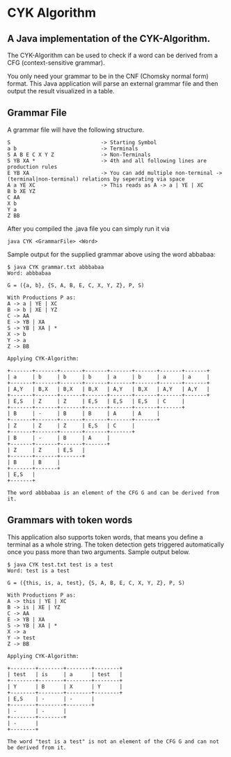 # CYK Algorithm

## A Java implementation of the CYK-Algorithm.

The CYK-Algorithm can be used to check if a word can be derived from a CFG (context-sensitive grammar).

You only need your grammar to be in the CNF (Chomsky normal form) format. This Java application will parse an external grammar file and then output the result visualized in a table.

## Grammar File

A grammar file will have the following structure.

```
S                             -> Starting Symbol
a b                           -> Terminals
S A B E C X Y Z               -> Non-Terminals
S YB XA *                     -> 4th and all following lines are production rules
E YB XA                       -> You can add multiple non-terminal -> (terminal|non-terminal) relations by seperating via space
A a YE XC                     -> This reads as A -> a | YE | XC
B b XE YZ
C AA
X b
Y a
Z BB
```

After you compiled the .java file you can simply run it via

```
java CYK <GrammarFile> <Word>
```

Sample output for the supplied grammar above using the word abbabaa:

```
$ java CYK grammar.txt abbbabaa
Word: abbbabaa

G = ({a, b}, {S, A, B, E, C, X, Y, Z}, P, S)

With Productions P as:
A -> a | YE | XC
B -> b | XE | YZ
C -> AA
E -> YB | XA
S -> YB | XA | *
X -> b
Y -> a
Z -> BB

Applying CYK-Algorithm:

+-------+-------+-------+-------+-------+-------+-------+-------+
| a     | b     | b     | b     | a     | b     | a     | a     |
+-------+-------+-------+-------+-------+-------+-------+-------+
| A,Y   | B,X   | B,X   | B,X   | A,Y   | B,X   | A,Y   | A,Y   |
+-------+-------+-------+-------+-------+-------+-------+-------+
| E,S   | Z     | Z     | E,S   | E,S   | E,S   | C     |
+-------+-------+-------+-------+-------+-------+-------+
| B     | -     | B     | B     | A     | A     |
+-------+-------+-------+-------+-------+-------+
| Z     | Z     | Z     | E,S   | C     |
+-------+-------+-------+-------+-------+
| B     | -     | B     | A     |
+-------+-------+-------+-------+
| Z     | Z     | E,S   |
+-------+-------+-------+
| B     | B     |
+-------+-------+
| E,S   |
+-------+

The word abbbabaa is an element of the CFG G and can be derived from it.
```
## Grammars with token words

This application also supports token words, that means you define a terminal as a whole string. The token detection gets triggered automatically once you pass more than two arguments. Sample output below.

```
$ java CYK test.txt test is a test
Word: test is a test

G = ({this, is, a, test}, {S, A, B, E, C, X, Y, Z}, P, S)

With Productions P as:
A -> this | YE | XC
B -> is | XE | YZ
C -> AA
E -> YB | XA
S -> YB | XA | *
X -> a
Y -> test
Z -> BB

Applying CYK-Algorithm:

+--------+--------+--------+--------+
| test   | is     | a      | test   |
+--------+--------+--------+--------+
| Y      | B      | X      | Y      |
+--------+--------+--------+--------+
| E,S    | -      | -      |
+--------+--------+--------+
| -      | -      |
+--------+--------+
| -      |
+--------+

The word "test is a test" is not an element of the CFG G and can not be derived from it.
```

